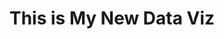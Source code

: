 # This is My New Data Viz

<div class="flourish-embed flourish-chart" data-src="visualisation/7639988"><script src="https://public.flourish.studio/resources/embed.js"></script></div>
